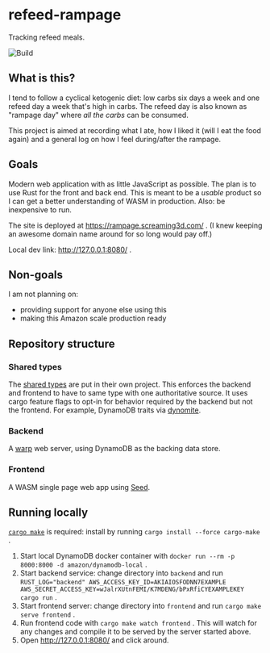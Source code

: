# refeed-rampage

Tracking refeed meals.

![Build](https://github.com/matthewkmayer/refeed-rampage/workflows/Build/badge.svg)

## What is this?

I tend to follow a cyclical ketogenic diet: low carbs six days a week and one refeed day a week that's high in carbs. The refeed day is also known as "rampage day" where *all the carbs* can be consumed.

This project is aimed at recording what I ate, how I liked it (will I eat the food again) and a general log on how I feel during/after the rampage.

## Goals

Modern web application with as little JavaScript as possible. The plan is to use Rust for the front and back end. This is meant to be a *usable* product so I can get a better understanding of WASM in production. Also: be inexpensive to run.

The site is deployed at https://rampage.screaming3d.com/ . (I knew keeping an awesome domain name around for so long would pay off.)

Local dev link: http://127.0.0.1:8080/ .

## Non-goals

I am not planning on:

* providing support for anyone else using this
* making this Amazon scale production ready

## Repository structure

### Shared types

The [shared types](shared/) are put in their own project. This enforces the backend and frontend to have to same type with one authoritative source. It uses cargo feature flags to opt-in for behavior required by the backend but not the frontend. For example, DynamoDB traits via [dynomite](https://github.com/softprops/dynomite).

### Backend

A [warp](https://github.com/seanmonstar/warp) web server, using DynamoDB as the backing data store.

### Frontend

A WASM single page web app using [Seed](https://github.com/seed-rs/seed).

## Running locally

[`cargo make`](https://github.com/sagiegurari/cargo-make) is required: install by running `cargo install --force cargo-make` .

1. Start local DynamoDB docker container with `docker run --rm -p 8000:8000 -d amazon/dynamodb-local` .
2. Start backend service: change directory into `backend` and run `RUST_LOG="backend" AWS_ACCESS_KEY_ID=AKIAIOSFODNN7EXAMPLE AWS_SECRET_ACCESS_KEY=wJalrXUtnFEMI/K7MDENG/bPxRfiCYEXAMPLEKEY cargo run` .
3. Start frontend server: change directory into `frontend` and run `cargo make serve frontend` .
4. Run frontend code with `cargo make watch frontend` . This will watch for any changes and compile it to be served by the server started above.
5. Open http://127.0.0.1:8080/ and click around.
